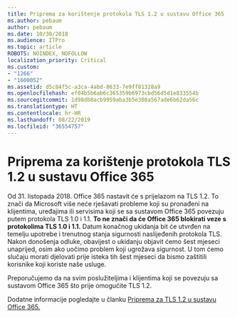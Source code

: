 ```yaml
---
title: Priprema za korištenje protokola TLS 1.2 u sustavu Office 365
ms.author: pebaum
author: pebaum
ms.date: 10/30/2018
ms.audience: ITPro
ms.topic: article
ROBOTS: NOINDEX, NOFOLLOW
localization_priority: Critical
ms.custom:
- "1266"
- "1600052"
ms.assetid: d5c84f5c-a3ca-4abd-8633-7e9ff01328a9
ms.openlocfilehash: ef04b5b6ab6c365359b6973cbd56d5d1e833554b
ms.sourcegitcommit: 1d98db8acb9959aba3b5e308a567ade6b62da56c
ms.translationtype: HT
ms.contentlocale: hr-HR
ms.lasthandoff: 08/22/2019
ms.locfileid: "36554757"
---
```

# <a name="prepare-for-use-of-tls-12-in-office-365"></a>Priprema za korištenje protokola TLS 1.2 u sustavu Office 365

Od 31. listopada 2018. Office 365 nastavit će s prijelazom na TLS 1.2. To znači da Microsoft više neće rješavati probleme koji su pronađeni na klijentima, uređajima ili servisima koji se sa sustavom Office 365 povezuju putem protokola TLS 1.0 i 1.1. **To ne znači da će Office 365 blokirati veze s protokolima TLS 1.0 i 1.1.** Datum konačnog ukidanja bit će utvrđen na temelju upotrebe i trenutnog stanja sigurnosti naslijeđenih protokola TLS. Nakon donošenja odluke, obavijest o ukidanju objavit ćemo šest mjeseci unaprijed, osim ako uočimo problem koji ugrožava sigurnost. U tom ćemo slučaju morati djelovati prije isteka tih šest mjeseci da bismo zaštitili korisnike koji koriste naše usluge.
  
Preporučujemo da na svim poslužiteljima i klijentima koji se povezuju sa sustavom Office 365 što prije omogućite TLS 1.2.
  
Dodatne informacije pogledajte u članku [Priprema za TLS 1.2 u sustavu Office 365.](https://support.microsoft.com/help/4057306/preparing-for-tls-1-2-in-office-365)
  